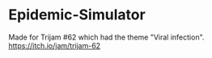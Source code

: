 # Epidemic-Simulator

Made for Trijam #62 which had the theme "Viral infection". https://itch.io/jam/trijam-62
